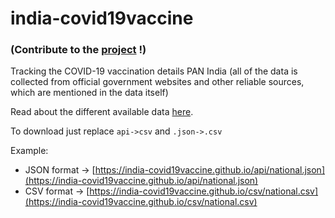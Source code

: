 # india-covid19vaccine
### (Contribute to the [project](https://github.com/india-covid19vaccine/india-covid19vaccine.github.io) !)

Tracking the COVID-19 vaccination details PAN India (all of the data is collected from official government websites and other reliable sources, which are mentioned in the data itself)

Read about the different available data [here](https://india-covid19vaccine.github.io/api#documentation).

To download just replace `api->csv` and `.json->.csv`

Example:
- JSON format -> [https://india-covid19vaccine.github.io/api/national.json](https://india-covid19vaccine.github.io/api/national.json)
- CSV format -> [https://india-covid19vaccine.github.io/csv/national.csv](https://india-covid19vaccine.github.io/csv/national.csv)